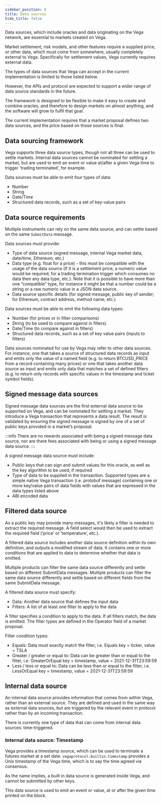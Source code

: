 ```yaml
---
sidebar_position: 8
title: Data sources
hide_title: false
---
```

Data sources, which include oracles and data originating on the Vega network, are essential to markets created on Vega.

Market settlement, risk models, and other features require a supplied price, or other data, which must come from somewhere, usually completely external to Vega. Specifically for settlement values, Vega currently requires external data.

The types of data sources that Vega can accept in the current implementation is limited to those listed below.

However, the APIs and protocol are expected to support a wider range of data source standards in the future.

The framework is designed to be flexible to make it easy to create and combine oracles, and therefore to design markets on almost anything, and the software will grow to fulfil that goal. 

The current implementation requires that a market proposal defines two data sources, and the price based on those sources is final.

## Data sourcing framework
Vega supports three data source types, though not all three can be used to settle markets. Internal data sources cannot be nominated for settling a market, but are used to emit an event or value at/after a given Vega time to trigger 'trading terminated', for example.

Data sources must be able to emit four types of data:
* Number
* String
* Date/Time
* Structured data records, such  as a set of key-value pairs

## Data source requirements
Multiple instruments can rely on the same data source, and can settle based on the same `SubmitData` message.

Data sources must provide:

* Type of data source (signed message, internal Vega market data, date/time, Ethereum, etc.)
* Data type (e.g. float for a price) - this must be compatible with the usage of the data source (if it is a settlement price, a numeric value would be required; for a trading termination trigger which consumes no data then any data type, etc.). Note that it is possible to have more than one “compatible” type, for instance it might be that a number could be a string or a raw numeric value in a JSON data source.
* Data source specific details (for signed message, public key of sender; for Ethereum, contract address, method name; etc.)

Data sources must be able to emit the following data types:

* Number (for prices or in filter comparisons)
* String (to be used to compare against in filters)
* Date/Time (to compare against in filters)
* Structured data records, such as a set of key value pairs (inputs to filters)

Data sources nominated for use by Vega may refer to other data sources. For instance, one that takes a source of structured data records as input and emits only the value of a named field (e.g. to return BTCUSD_PRICE from a record containing many prices) or one that takes another data source as input and emits only data that matches a set of defined filters (e.g. to return only records with specific values in the timestamp and ticket symbol fields).

## Signed message data sources
Signed message data sources are the first external data source to be supported on Vega, and can be nominated for settling a market. They introduce a Vega transaction that represents a data result. The result is validated by ensuring the signed message is signed by one of a set of public keys provided in a market’s proposal.

:::info
There are no rewards associated with being a signed message data source, nor are there fees associated with being or using a signed message data source.
:::

A signed message data source must include:

* Public keys that can sign and submit values for this oracle, as well as the key algorithm to be used, if required
* Type of data to be supplied in the transaction. Supported types are a simple native Vega transaction (i.e. protobuf message) containing one or more key/value pairs of data fields with values that are expressed in the data types listed above
* ABI encoded data

## Filtered data source
As a public key may provide many messages, it's likely a filter is needed to extract the required message. A field select would then be used to extract the required field (‘price’ or ‘temperature’, etc.).

A filtered data source includes another data source definition within its own definition, and outputs a modified stream of data. It contains one or more conditions that are applied to data to determine whether that data is emitted.

Multiple products can filter the same data source differently and settle based on different SubmitData messages. Multiple products can filter the same data source differently and settle based on different fields from the same SubmitData message.

A filtered data source must specify:

* Data: Another data source that defines the input data
* Filters: A list of at least one filter to apply to the data

A filter specifies a condition to apply to the data. If all filters match, the data is emitted. The filter types are defined in the Operator field of a market proposal.

Filter condition types:

* Equals: Data must exactly match the filter, i.e. Equals key = ticker, value = TSLA
* Greater / greater or equal to: Data can be greater than or equal to the filter, i.e. GreaterOrEqual key = timestamp, value = 2021-12-31T23:59:59
* Less / less or equal to: Data can be less than or equal to the filter, i.e. LessOrEqual key = timestamp, value = 2021-12-31T23:59:59

## Internal data source
An internal data source provides information that comes from within Vega, rather than an external source. They are defined and used in the same way as external data sources, but are triggered by the relevant event in protocol rather than by an incoming transaction.

There is currently one type of data that can come from internal data sources: time-triggered.

### Internal data source: Timestamp
Vega provides a timestamp source, which can be used to terminate a futures market at a set date. `vegaprotocol.builtin.timestamp` provides a Unix timestamp of the Vega time, which is to say the time agreed via consensus. 

As the name implies, a built in data source is generated inside Vega, and cannot be submitted by other keys.

This data source is used to emit an event or value, at or after the given time printed on the block.

<!--### Internal data source: Value [WIP]
This data source provides an immediate value, and is used where a data source is required, but the value is already known at the time of definition.

Any code expecting to be triggered when a value is received on a data source would be triggered immediately by a data source of this type, for instance as soon as a market parameter change is enacted, if it contained a value type data source for final settlement, final settlement would occur.

'Value' can be used to submit a governance change proposal to update a futures market's settlement data source to a price value. This would happen if the defined data source fails and tokenholders choose to vote to accept a specific value to be used for settlement.

Example:
`value { type: number, value: 1400.5 }`-->

<!-- notes: 
(highlight shortcomings of trading termination as a way to extract data from a payload. no way to add computation on top of it. maybe it's worth adding some internal oracle data into the market proposal)

ideally: only have property emission time, filter on it, get the oracle data, and then say if data is greater than/equal, to timestamp, set termination to true. or make extra computations, such as settlment price that's average of a price range -->